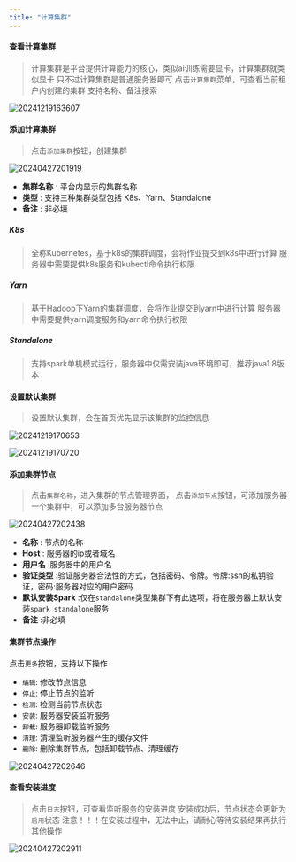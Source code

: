 ```yaml
---
title: "计算集群"
---
```


#### 查看计算集群

> 计算集群是平台提供计算能力的核心，类似ai训练需要显卡，计算集群就类似显卡 
> 只不过计算集群是普通服务器即可 
> 点击`计算集群`菜单，可查看当前租户内创建的集群 
> 支持名称、备注搜索

![20241219163607](https://img.isxcode.com/picgo/20241219163607.png)

#### 添加计算集群

> 点击`添加集群`按钮，创建集群

![20240427201919](https://img.isxcode.com/picgo/20240427201919.png)

- **集群名称** : 平台内显示的集群名称 
- **类型** : 支持三种集群类型包括 K8s、Yarn、Standalone 
- **备注** : 非必填

##### K8s

> 全称Kubernetes，基于k8s的集群调度，会将作业提交到k8s中进行计算 
> 服务器中需要提供k8s服务和kubectl命令执行权限

##### Yarn

> 基于Hadoop下Yarn的集群调度，会将作业提交到yarn中进行计算 
> 服务器中需要提供yarn调度服务和yarn命令执行权限

##### Standalone

> 支持spark单机模式运行，服务器中仅需安装java环境即可，推荐java1.8版本

#### 设置默认集群

> 设置默认集群，会在首页优先显示该集群的监控信息

![20241219170653](https://img.isxcode.com/picgo/20241219170653.png)

![20241219170720](https://img.isxcode.com/picgo/20241219170720.png)

#### 添加集群节点

> 点击`集群名称`，进入集群的节点管理界面， 点击`添加节点`按钮，可添加服务器 
> 一个集群中，可以添加多台服务器节点

![20240427202438](https://img.isxcode.com/picgo/20240427202438.png)

- **名称** : 节点的名称 
- **Host** : 服务器的ip或者域名 
- **用户名** :服务器中的用户名 
- **验证类型** :验证服务器合法性的方式，包括密码、令牌。令牌:ssh的私钥验证，密码:服务器对应的用户密码 
- **默认安装Spark** :仅在`standalone`类型集群下有此选项，将在服务器上默认安装`spark standalone`服务 
- **备注** :非必填

#### 集群节点操作

点击`更多`按钮，支持以下操作 
- `编辑`: 修改节点信息 
- `停止`: 停止节点的监听 
- `检测`: 检测当前节点状态 
- `安装`: 服务器安装监听服务 
- `卸载`: 服务器卸载监听服务 
- `清理`: 清理监听服务器产生的缓存文件 
- `删除`: 删除集群节点，包括卸载节点、清理缓存 

![20240427202646](https://img.isxcode.com/picgo/20240427202646.png)

#### 查看安装进度

> 点击`日志`按钮，可查看监听服务的安装进度 
> 安装成功后，节点状态会更新为`启用`状态 
> 注意！！！在安装过程中，无法中止，请耐心等待安装结果再执行其他操作

![20240427202911](https://img.isxcode.com/picgo/20240427202911.png)


